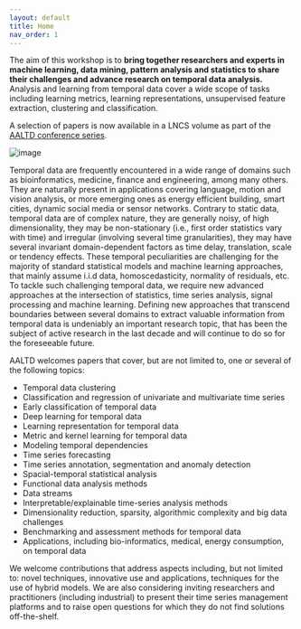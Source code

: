 ```yaml
---
layout: default
title: Home
nav_order: 1
---
```


The aim of this workshop is to **bring together researchers and experts in machine learning, data mining, pattern analysis and statistics to share their challenges and advance research on temporal data analysis.** Analysis and learning from temporal data cover a wide scope of tasks including learning metrics, learning representations, unsupervised feature extraction, clustering and classification.

A selection of papers is now available in a LNCS volume as part of the [AALTD conference series](https://link.springer.com/conference/aaltd).

![image](https://media.springernature.com/w92/springer-static/cover/book/978-3-031-49896-1.jpg?as=webp)

Temporal data are frequently encountered in a wide range of domains such as bioinformatics, medicine, finance and engineering, among many others. They are naturally present in applications covering language, motion and vision analysis, or more emerging ones as energy efficient building, smart cities, dynamic social media or sensor networks. Contrary to static data, temporal data are of complex nature, they are generally noisy, of high dimensionality, they may be non-stationary (i.e., first order statistics vary with time) and irregular (involving several time granularities), they may have several invariant domain-dependent factors as time delay, translation, scale or tendency effects. These temporal peculiarities are challenging for the majority of standard statistical models and machine learning approaches, that mainly assume i.i.d data, homoscedasticity, normality of residuals, etc. To tackle such challenging temporal data, we require new advanced approaches at the intersection of statistics, time series analysis, signal processing and machine learning. Defining new approaches that transcend boundaries between several domains to extract valuable information from temporal data is undeniably an important research topic, that has been the subject of active research in the last decade and will continue to do so for the foreseeable future.

AALTD welcomes papers that cover, but are not limited to, one or several of the following topics:

* Temporal data clustering
* Classification and regression of univariate and multivariate time series
* Early classification of temporal data
* Deep learning for temporal data
* Learning representation for temporal data
* Metric and kernel learning for temporal data
* Modeling temporal dependencies
* Time series forecasting
* Time series annotation, segmentation and anomaly detection
* Spacial-temporal statistical analysis
* Functional data analysis methods
* Data streams
* Interpretable/explainable time-series analysis methods
* Dimensionality reduction, sparsity, algorithmic complexity and big data challenges
* Benchmarking and assessment methods for temporal data
* Applications, including bio-informatics, medical, energy consumption, on temporal data

We welcome contributions that address aspects including, but not limited to: novel techniques, innovative use and applications, techniques for the use of hybrid models. We are also considering inviting researchers and practitioners (including industrial) to present their time series management platforms and to raise open questions for which they do not find solutions off-the-shelf.
